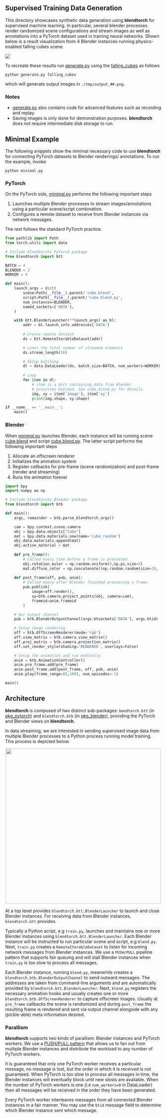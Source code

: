 ## Supervised Training Data Generation

This directory showcases synthetic data generation using **blendtorch** for supervised machine learning. In particular, several blender processes render randomized scene configurations and stream images as well as annotations into a PyTorch dataset used in training neural networks. Shown below is a result visualization from 4 Blender instances running physics-enabled falling cubes scene.

![](/etc/result_physics.png)

To recreate these results run [generate.py](./generate.py) using the [falling_cubes](./) as follows
```
python generate.py falling_cubes
```
which will generate output images in `./tmp/output_##.png`. 

### Notes
 - [generate.py](./generate.py) also contains code for advanced features such as recording and replay.
 - Saving images is only done for demonstration purposes. **blendtorch** does not require intermediate disk storage to run.

## Minimal Example
The following snippets show the minimal necessary code to use **blendtorch** for connecting PyTorch datasets to Blender renderings/ annotations. To run the example, invoke
```
python minimal.py
```

### PyTorch
On the PyTorch side, [minimal.py](./minimal.py) performs the following important steps
 1. Launches multiple Blender processes to stream images/annotations using a particular scene/script combination.
 1. Configures a remote dataset to receive from Blender instances via network messages.

The rest follows the standard PyTorch practice.

```python
from pathlib import Path
from torch.utils import data

# Include blendtorchs PyTorch package
from blendtorch import btt

BATCH = 4
BLENDER = 2
WORKER = 4  

def main():
    launch_args = dict(
        scene=Path(__file__).parent/'cube.blend',
        script=Path(__file__).parent/'cube.blend.py',
        num_instances=BLENDER, 
        named_sockets=['DATA'],
    )

    with btt.BlenderLauncher(**launch_args) as bl:
        addr = bl.launch_info.addresses['DATA']
        
        # Create remote dataset
        ds = btt.RemoteIterableDataset(addr)

        # Limit the total number of streamed elements
        ds.stream_length(16)

        # Setup batching
        dl = data.DataLoader(ds, batch_size=BATCH, num_workers=WORKER)
        
        # Loop
        for item in dl:
            # item is a dict containing data from Blender 
            # processes batched. See cube.blend.py for details.
            img, xy = item['image'], item['xy']
            print(img.shape, xy.shape)

if __name__ == '__main__':
    main()
```
### Blender
When [minimal.py](./minimal.py) launches Blender, each instance will be running 
scene [cube.blend](./cube.blend) and script [cube.blend.py](./cube.blend.py). The latter script performs the following important steps
 1. Allocate an offscreen renderer
 1. Initializes the animation system
 1. Register callbacks for pre-frame (scene randomization) and post-frame (render and streaming)
 1. Runs the animation forever

```python
import bpy
import numpy as np

# Include blendtorchs Blender package
from blendtorch import btb

def main():
    args, remainder = btb.parse_blendtorch_args()

    cam = bpy.context.scene.camera
    obj = bpy.data.objects["Cube"]
    mat = bpy.data.materials.new(name='cube_random')
    obj.data.materials.append(mat)
    obj.active_material = mat
        
    def pre_frame():
        # Called every time before a frame is processed.
        obj.rotation_euler = np.random.uniform(0,np.pi,size=3)  
        mat.diffuse_color = np.concatenate((np.random.random(size=3), [1.]))
        
    def post_frame(off, pub, anim):
        # Called every after Blender finished processing a frame.
        pub.publish(
            image=off.render(), 
            xy=btb.camera.project_points(obj, camera=cam),
            frameid=anim.frameid
        )

    # Our output channel
    pub = btb.BlenderOutputChannel(args.btsockets['DATA'], args.btid)

    # Setup image rendering
    off = btb.OffScreenRenderer(mode='rgb')
    off.view_matrix = btb.camera.view_matrix()
    off.proj_matrix = btb.camera.projection_matrix()
    off.set_render_style(shading='RENDERED', overlays=False)

    # Setup the animation and run endlessly
    anim = btb.AnimationController()
    anim.pre_frame.add(pre_frame)
    anim.post_frame.add(post_frame, off, pub, anim)    
    anim.play(frame_range=(0,100), num_episodes=-1)

main()
```

## Architecture

**blendtorch** is composed of two distinct sub-packages: `bendtorch.btt` (in [pkg_pytorch](./pkg_pytorch)) and `blendtorch.btb` (in [pkg_blender](./pkg_blender)), providing the PyTorch and Blender views on **blendtorch**. 

In data streaming, we are interested in sending supervised image data from multiple Blender processes to a Python process running model training. This process is depicted below.

<p align="center">
<img src="./etc/blendtorch_datagen.svg" width="500">
</p>

At a top level provides `blendtorch.btt.BlenderLauncher` to launch and close Blender instances. For receiving data from Blender instances, `blendtorch.btt` provides. 

Typically a Python script, e.g `train.py`, launches and maintains one or more Blender instances using `blendtorch.btt.BlenderLauncher`. Each Blender instance will be instructed to run particular scene and script, e.g `blend.py`. Next, `train.py` creates a `RemoteIterableDataset` to listen for incoming network messages from Blender instances. We use a `PUSH/PULL` pipeline pattern that supports fair queuing and will stall Blender instances when `train.py` is too slow to process all messages. 

Each Blender instance, running `blend.py`, meanwhile creates a `blendtorch.btb.BlenderOutputChannel` to send outward messages. The addresses are taken from command-line arguments and are automatically provided by `blendtorch.btt.BlenderLauncher`. Next, `blend.py` registers the necessary animation hooks and usually creates one or more `blendtorch.btb.OffScreenRenderer` to capture offscreen images. Usually at `pre_frame` callbacks the scene is randomized and during `post_frame` the resulting frame is rendered and sent via output channel alongside with any (pickle-able) meta information desired.

### Parallism
**blendtorch** supports two kinds of parallism: Blender instances and PyTorch workers. We use a [PUSH/PULL pattern](https://learning-0mq-with-pyzmq.readthedocs.io/en/latest/pyzmq/patterns/pushpull.html) that allows us to fan out from multiple Blender instances and distribute the workload to any number of PyTorch workers. 

It is guaranteed that only one PyTorch worker receives a particular message, no message is lost, but the order in which it is received is not guaranteed. When PyTorch is too slow to process all messages in time, the Blender instances will eventually block until new slosts are available. When the number of PyTorch workers is one (i.e `num_workers=0` in DataLoader) then all messages will be received in the order they have been generated. 

Every PyTorch worker interleaves  messages from all connected Blender instances in a fair manner. You may use the `btid` message field to determine which Blender instance sent which message.



